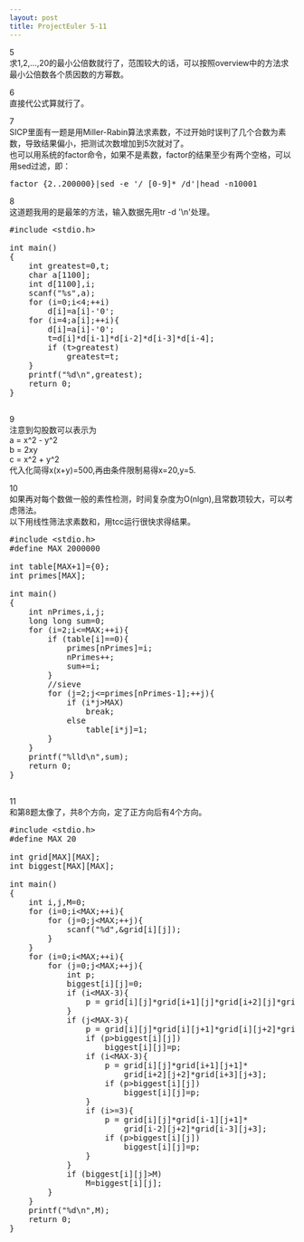```yaml
---
layout: post
title: ProjectEuler 5-11
---
```

5  
求1,2,...,20的最小公倍数就行了，范围较大的话，可以按照overview中的方法求最小公倍数各个质因数的方幂数。

6  
直接代公式算就行了。

7  
SICP里面有一题是用Miller-Rabin算法求素数，不过开始时误判了几个合数为素数，导致结果偏小，把测试次数增加到5次就对了。  
也可以用系统的factor命令，如果不是素数，factor的结果至少有两个空格，可以用sed过滤，即：
<pre class="prettyprint lang-bash">
factor {2..200000}|sed -e '/ [0-9]* /d'|head -n10001
</pre>

8  
这道题我用的是最笨的方法，输入数据先用tr -d '\n'处理。

<pre class="prettyprint">
#include &lt;stdio.h&gt;

int main()
{
	int greatest=0,t;
	char a[1100];
	int d[1100],i;
	scanf("%s",a);
	for (i=0;i<4;++i)
		d[i]=a[i]-'0';
	for (i=4;a[i];++i){
		d[i]=a[i]-'0';
		t=d[i]*d[i-1]*d[i-2]*d[i-3]*d[i-4];
		if (t>greatest)
			greatest=t;
	}
	printf("%d\n",greatest);
	return 0;
}

</pre>

9  
注意到勾股数可以表示为  
a = x^2 - y^2  
b = 2xy  
c = x^2 + y^2  
代入化简得x(x+y)=500,再由条件限制易得x=20,y=5.

10  
如果再对每个数做一般的素性检测，时间复杂度为O(nlgn),且常数项较大，可以考虑筛法。  
以下用线性筛法求素数和，用tcc运行很快求得结果。
<pre class="prettyprint">
#include &lt;stdio.h&gt;
#define MAX 2000000

int table[MAX+1]={0};
int primes[MAX];

int main()
{
	int nPrimes,i,j;
	long long sum=0;
	for (i=2;i<=MAX;++i){
		if (table[i]==0){
			primes[nPrimes]=i;
			nPrimes++;
			sum+=i;
		}
		//sieve
		for (j=2;j<=primes[nPrimes-1];++j){
			if (i*j>MAX)
				break;
			else
				table[i*j]=1;
		}
	}
	printf("%lld\n",sum);
	return 0;
}

</pre>

11  
和第8题太像了，共8个方向，定了正方向后有4个方向。
<pre class="prettyprint">
#include &lt;stdio.h&gt;
#define MAX 20

int grid[MAX][MAX];
int biggest[MAX][MAX];

int main()
{
	int i,j,M=0;
	for (i=0;i&lt;MAX;++i){
		for (j=0;j&lt;MAX;++j){
			scanf("%d",&grid[i][j]);
		}
	}
	for (i=0;i&lt;MAX;++i){
		for (j=0;j&lt;MAX;++j){
			int p;
			biggest[i][j]=0;
			if (i&lt;MAX-3){
				p = grid[i][j]*grid[i+1][j]*grid[i+2][j]*grid[i+3][j];
			}
			if (j&lt;MAX-3){
				p = grid[i][j]*grid[i][j+1]*grid[i][j+2]*grid[i][j+3];
				if (p&gt;biggest[i][j])
					biggest[i][j]=p;
				if (i&lt;MAX-3){
					p = grid[i][j]*grid[i+1][j+1]*
						grid[i+2][j+2]*grid[i+3][j+3];
					if (p&gt;biggest[i][j])
						biggest[i][j]=p;
				}
				if (i&gt;=3){
					p = grid[i][j]*grid[i-1][j+1]*
						grid[i-2][j+2]*grid[i-3][j+3];
					if (p&gt;biggest[i][j])
						biggest[i][j]=p;
				}
			}
			if (biggest[i][j]&gt;M)
				M=biggest[i][j];
		}
	}
	printf("%d\n",M);
	return 0;
}
			
</pre>
